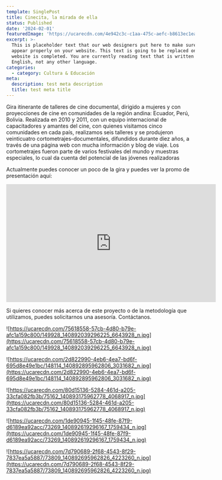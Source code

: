 ```yaml
---
template: SinglePost
title: Cinecita, la mirada de ella
status: Published
date: '2024-02-01'
featuredImage: 'https://ucarecdn.com/4e942c3c-c1aa-475c-aefc-b8613ec1eae3/'
excerpt: >-
  This is placeholder text that our web designers put here to make sure words
  appear properly on your website. This text is going to be replaced once the
  website is completed. You are currently reading text that is written in
  English, not any other language.
categories:
  - category: Cultura & Educación
meta:
  description: test meta description
  title: test meta title
---
```


Gira itinerante de talleres de cine documental, dirigido a mujeres y con proyecciones de cine en comunidades de la región andina: Ecuador, Perú, Bolivia. Realizada en 2010 y 2011, con un equipo internacional de capacitadores y amantes del cine, con quienes visitamos cinco comunidades en cada país, realizamos seis talleres y se produjeron veinticuatro cortometrajes-documentales, difundidos durante diez años, a través de una página web con mucha información y blog de viaje. Los cortometrajes fueron parte de varios festivales del mundo y muestras especiales, lo cual da cuenta del potencial de las jóvenes realizadoras

Actualmente puedes conocer un poco de la gira y puedes ver la promo de presentación aquí:

<iframe width="560" height="315" src="https://www.youtube.com/embed/YsiZCqcdW7E?si=dOPgIWT-OiMAXT92&amp;controls=0" title="YouTube video player" frameborder="0" allow="accelerometer; autoplay; clipboard-write; encrypted-media; gyroscope; picture-in-picture; web-share" allowfullscreen></iframe>

<br />

Si quieres conocer más acerca de este proyecto o de la metodología que utilizamos, puedes solicitarnos una asesoría. Contáctanos.

![https://ucarecdn.com/75618558-57cb-4d80-b79e-afc1a159c800/149928_140892039296225_6643928_n.jpg](https://ucarecdn.com/75618558-57cb-4d80-b79e-afc1a159c800/149928_140892039296225_6643928_n.jpg)

![https://ucarecdn.com/2d822990-4eb6-4ea7-bd6f-695d8e49e1bc/148114_140892895962806_3031682_n.jpg](https://ucarecdn.com/2d822990-4eb6-4ea7-bd6f-695d8e49e1bc/148114_140892895962806_3031682_n.jpg)

![https://ucarecdn.com/80d15136-5284-461d-a205-33cfa082fb3b/75162_140893175962778_4068917_n.jpg](https://ucarecdn.com/80d15136-5284-461d-a205-33cfa082fb3b/75162_140893175962778_4068917_n.jpg)

![https://ucarecdn.com/1de90945-1f45-48fe-87f9-d6189ea92acc/73269_140892619296167_1759434_n.jpg](https://ucarecdn.com/1de90945-1f45-48fe-87f9-d6189ea92acc/73269_140892619296167_1759434_n.jpg)

![https://ucarecdn.com/7d790689-2f68-4543-8f29-7837ea5a5887/73809_140892695962826_4223260_n.jpg](https://ucarecdn.com/7d790689-2f68-4543-8f29-7837ea5a5887/73809_140892695962826_4223260_n.jpg)
